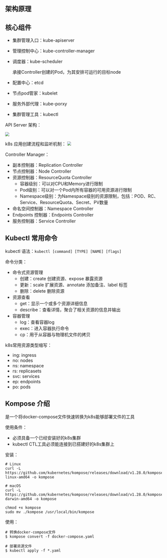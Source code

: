 ## 架构原理



## 核心组件

- 集群管理入口：kube-apiserver

- 管理控制中心：kube-controller-manager

- 调度器：kube-scheduler

  承接Controller创建的Pod，为其安排可运行的目标node

- 配置中心：etcd

- 节点pod管家：kubelet

- 服务外部代理：kube-porxy

- 集群管理工具：kubectl

API Server 架构：

<img src="https://gtw.oss-cn-shanghai.aliyuncs.com/DevOps/kubernetes/API%20Server.png" style="zoom:80%;" />

k8s 应用创建流程和监听机制：
<img src="https://gtw.oss-cn-shanghai.aliyuncs.com/DevOps/kubernetes/k8s%20%E5%BA%94%E7%94%A8%E5%88%9B%E5%BB%BA%E6%B5%81%E7%A8%8B.png" style="zoom:80%;" />

Controller Manager：

- 副本控制器：Replication Controller
- 节点控制器：Node Controller
- 资源控制器：ResourceQuota Controller
  - 容器级别：可以对CPU和Memory进行限制
  - Pod级别：可以对一个Pod内所有容器的可用资源进行限制
  - Namespace级别：为Namespace级别的资源限制，包括：POD、RC、Service、ResourceQuota、Secret、PV数量
- 命名空间控制器：Namespace Controller
- Endpoints 控制器：Endpoints Controller
- 服务控制器：Service Controller

## Kubectl 常用命令

kubectl 语法：`kubectl [command] [TYPE] [NAME] [flags]`

命令分类：

- 命令式资源管理
  - 创建：create 创建资源、expose 暴露资源
  - 更新：scale 扩展资源、annotate 添加备注、label 标签
  - 删除：delete 删除资源
- 资源查看
  - get：显示一个或多个资源详细信息
  - describe：查看详情，聚合了相关资源的信息并输出
- 容器管理
  - log：查看容器log
  - exec：进入容器执行命令
  - cp：用于从容器与物理机文件的拷贝

k8s常用资源类型缩写：

- ing: ingress
- no: nodes
- ns: namespace
- rs: replicasets
- svc: services
- ep: endpoints
- po: pods

## Kompose 介绍

是一个将docker-compose文件快速转换为k8s能够部署文件的工具

使用条件：

- 必须具备一个已经安装好的k8s集群
- kubectl CTL工具必须能连接到已搭建好的k8s集群上

安装：

```shell
# Linux
curl -L https://github.com/kubernetes/kompose/releases/download/v1.28.0/kompose-linux-amd64 -o kompose

# macOS
curl -L https://github.com/kubernetes/kompose/releases/download/v1.28.0/kompose-darwin-amd64 -o kompose

chmod +x kompose
sudo mv ./kompose /usr/local/bin/kompose
```

使用：

```shell
# 转换docker-compose文件
$ kompose convert -f docker-compose.yaml

# 部署资源文件
$ kubectl apply -f *.yaml
```

